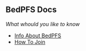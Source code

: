 ## BedPFS Docs

_What whould you like to know_
- [Info About BedPFS](/docs/info)
- [How To Join](/docs/join)

